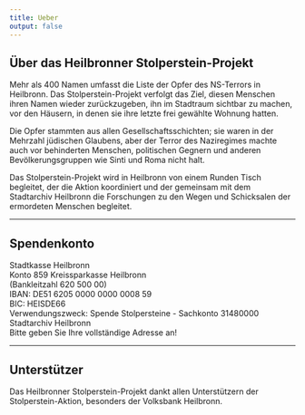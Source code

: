 ```yaml
---
title: Ueber
output: false
---
```


<h2>Über das Heilbronner Stolperstein-Projekt</h2>

Mehr als 400 Namen umfasst die Liste der Opfer des NS-Terrors in Heilbronn. Das Stolperstein-Projekt verfolgt das Ziel, diesen Menschen ihren Namen wieder zurückzugeben, ihn im Stadtraum sichtbar zu machen, vor den Häusern, in denen sie ihre letzte frei gewählte Wohnung hatten.

Die Opfer stammten aus allen Gesellschaftsschichten; sie waren in der Mehrzahl jüdischen Glaubens, aber der Terror des Naziregimes machte auch vor behinderten Menschen, politischen Gegnern und anderen Bevölkerungsgruppen wie Sinti und Roma nicht halt.

Das Stolperstein-Projekt wird in Heilbronn von einem Runden Tisch begleitet, der die Aktion koordiniert und der gemeinsam mit dem Stadtarchiv Heilbronn die Forschungen zu den Wegen und Schicksalen der ermordeten Menschen begleitet.

---

## Spendenkonto

</h2><p>

Stadtkasse Heilbronn <br>
Konto 859 Kreissparkasse Heilbronn <br>(Bankleitzahl 620 500 00) <br>
IBAN: DE51 6205 0000 0000 0008 59 <br>
BIC: HEISDE66 <br>
Verwendungszweck: Spende Stolpersteine - Sachkonto 31480000 Stadtarchiv Heilbronn <br>
Bitte geben Sie Ihre vollständige Adresse an!</p>

---

<h2>Unterstützer</h2><p>

Das Heilbronner Stolperstein-Projekt dankt allen Unterstützern der Stolperstein-Aktion, besonders der Volksbank Heilbronn.</p>